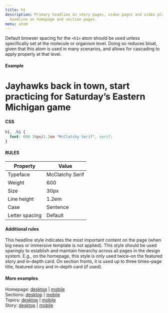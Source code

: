 ```yaml
---
title: h1
description: Primary headline on story pages, video pages and video playlists. Lead
  headline on homepage and section pages.
menu: atom
---
```

Default browser spacing for the `<h1>` atom should be used unless specifically set at the molecule or organism level. Doing so reduces bloat, given that this atom is used in many scenarios, and allows for cascading to apply properly at that level.

#### Example
<div>
  <h1>Jayhawks back in town, start practicing for Saturday’s Eastern Michigan game</h1>
</div>

#### CSS
```css
h1, .h1 {
  font: 600 30px/1.2em "McClatchy Serif", serif;
}
```

#### RULES

Property | Value
--- | ---
Typeface | McClatchy Serif
Weight | 600
Size | 30px
Line height | 1.2em
Case | Sentence
Letter spacing | Default

#### Additional rules
This headline style indicates the most important content on the page (when big news or immersive template is not applied). This style should be used sparingly to establish and maintain hierarchy across all pages in the design system. E.g., on the homepage, this style is only used twice–on the featured story and in-depth card. On section fronts, it is used up to three times–page title, featured story and in-depth card (if used). 

#### More examples
Homepage: [desktop](https://mcclatchy.invisionapp.com/d/main#/console/13696057/285565041/preview) | [mobile](https://mcclatchy.invisionapp.com/d/main#/console/13696072/285563064/preview)  
Sections: [desktop](https://mcclatchy.invisionapp.com/d/main#/console/15180335/315619120/preview) | [mobile](https://mcclatchy.invisionapp.com/d/main#/console/15180358/315619455/preview)  
Topics: [desktop](https://mcclatchy.invisionapp.com/d/main#/console/15180335/315619159/preview) | [mobile](https://mcclatchy.invisionapp.com/d/main#/console/15180358/315619497/preview)  
Story: [desktop](https://mcclatchy.invisionapp.com/d/main#/console/14645347/306714404/preview) | [mobile](https://mcclatchy.invisionapp.com/d/main#/console/14656268/304778515/preview)

